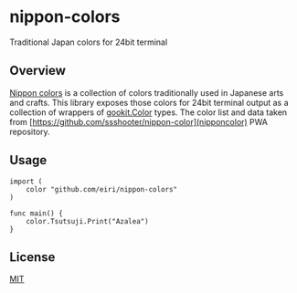 # nippon-colors
Traditional Japan colors for 24bit terminal

## Overview

[Nippon colors](https://nipponcolors.com) is a collection of colors traditionally used in Japanese arts and crafts. This library exposes those colors for 24bit terminal output as a collection of wrappers of [gookit.Color](https://github.com/gookit/color) types. The color list and data taken from [https://github.com/ssshooter/nippon-color](nipponcolor) PWA repository.

## Usage

```
import (
	color "github.com/eiri/nippon-colors"
)

func main() {
    color.Tsutsuji.Print("Azalea")
}
```

## License

[MIT](https://github.com/eiri/nippon-colors/blob/main/LICENSE)
